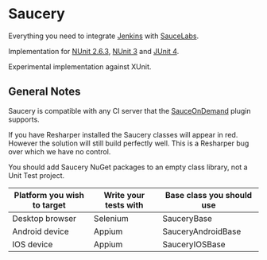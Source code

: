 # Saucery
Everything you need to integrate [Jenkins](https://jenkins-ci.org) with [SauceLabs](https://saucelabs.com).

Implementation for [NUnit 2.6.3](http://nunit.org), [NUnit 3](http://nunit.org) and [JUnit 4](http://junit.org).  

Experimental implementation against XUnit.

## General Notes
Saucery is compatible with any CI server that the [SauceOnDemand](https://github.com/jenkinsci/sauce-ondemand-plugin) plugin supports.

If you have Resharper installed the Saucery classes will appear in red.  However the solution will still build perfectly well.  This is a Resharper bug over which we have no control.

You should add Saucery NuGet packages to an empty class library, not a Unit Test project.

| Platform you wish to target | Write your tests with | Base class you should use |
| --------------------------- | --------------------- | ------------------------- | 
| Desktop browser             | Selenium              | SauceryBase               |
| Android device              | Appium                | SauceryAndroidBase        |
| IOS device                  | Appium                | SauceryIOSBase            |